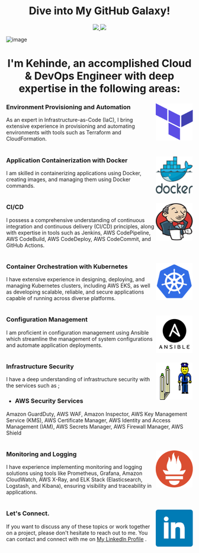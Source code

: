 
<h1 align="center">Dive into My GitHub Galaxy!</h1>
 
<p align="center">
  <a align="center" href="https://www.linkedin.com/in/kehinde-omokungbe/" alt="Linkedin">
    <img
      src="https://img.shields.io/badge/-Linkedin-6610F2?style=for-the-badge&logo=Linkedin&logoColor=FFFFFF&link=https://www.linkedin.com/in/devenes" />
  </a>

 
  <a href="https://medium.com/@KehindeOmokungbe" alt="Medium">
    <img
      src="https://img.shields.io/badge/-Medium-6610F2?style=for-the-badge&logo=Medium&logoColor=FFFFFF&link=https://devenes.medium.com/" />
  </a>
</p>

![image](https://chatgpt.com/e73fd3b3-fe8e-408a-af7f-75fa9de396d9)



<h1 align="center">I'm Kehinde, an accomplished Cloud & DevOps Engineer with deep expertise in the following areas:</h1>




### Environment Provisioning and Automation <img align="right" width="100" height="100" src="./icons/terraform (1).png">

As an expert in Infrastructure-as-Code (IaC), I bring extensive experience in provisioning and automating environments with tools such as Terraform and CloudFormation.
#


### Application Containerization with Docker <img align="right" width="100" height="100" src="./icons/docker.png">
I am skilled in containerizing applications using Docker, creating images, and managing them using Docker commands. 
#

###  CI/CD  <img align="right" width="100" height="100" src="./icons/jenkins.png">

I possess a comprehensive understanding of continuous integration and continuous delivery (CI/CD) principles, along with expertise in tools such as Jenkins, AWS CodePipeline, AWS CodeBuild, AWS CodeDeploy, AWS CodeCommit, and GitHub Actions.
#


###  Container Orchestration with Kubernetes <img align="right" width="100" height="100" src="./icons/kubernetes.png">
I have extensive experience in designing, deploying, and managing Kubernetes clusters, including AWS EKS, as well as developing scalable, reliable, and secure applications capable of running across diverse platforms.
#


###  Configuration Management <img align="right" width="100" height="100" src="./icons/ansible.png">
I am proficient in configuration management using Ansible which streamline the management of system configurations and automate application deployments.

#



###  Infrastructure Security <img align="right" width="100" height="100" src="./icons/security_check.gif">

I have a deep understanding of infrastructure security with the services such as ; 
- ### AWS Security Services
Amazon GuardDuty,
AWS WAF,
Amazon Inspector,
AWS Key Management Service (KMS),
AWS Certificate Manager,
AWS Identity and Access Management (IAM),
AWS Secrets Manager,
AWS Firewall Manager,
AWS Shield

#

###  Monitoring and Logging <img align="right" width="100" height="100" src="./icons/prometheus.png">
I have experience implementing monitoring and logging solutions using tools like Prometheus, Grafana, Amazon CloudWatch, AWS X-Ray, and ELK Stack (Elasticsearch, Logstash, and Kibana), ensuring visibility and traceability in applications.
#


###  Let's Connect. <img align="right" width="100" height="100" src="./icons/linkedln.png">
If you want to discuss any of these topics or work together on a project, please don't hesitate to reach out to me. You can contact and connect with me on  <a href="https://www.linkedin.com/in/kehinde-omokungbe/" target="_blank">My Linkedln Profile</a> .







<!--
**OK-CodeClinic/OK-CodeClinic** is a ✨ _special_ ✨ repository because its `README.md` (this file) appears on your GitHub profile.

Here are some ideas to get you started:

- 🔭 I’m currently working on ...
- 🌱 I’m currently learning ...
- 👯 I’m looking to collaborate on ...
- 🤔 I’m looking for help with ...
- 💬 Ask me about ...
- 📫 How to reach me: ...
- 😄 Pronouns: ...
- ⚡ Fun fact: ...
-->
